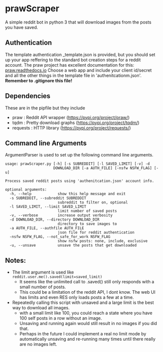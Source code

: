 # prawScraper

A simple reddit bot in python 3 that will download images from the posts you have saved.

## Authentication

The template authentication _template.json is provided, but you should set up your app reffering to the standard bot creation steps for a reddit account.
The praw project has excellent documentation for this: [praw.readthedocs.io](https://praw.readthedocs.io/en/v3.6.0/pages/writing_a_bot.html)
Choose a web app and include your client id/secret and all the other things in the template file in 'authenitcationm.json'. **Remember to .gitignore this file!**

## Dependencies 
These are in the pipfile but they include
* praw : Reddit API wrapper         (https://pypi.org/project/praw/)
* tqdm : Pretty download graphs     (https://pypi.org/project/tqdm/)
* requests : HTTP library           (https://pypi.org/project/requests/)

## Command line Arguments
ArgumentParser is used to set up the following command line arguments.
```
usage: prawScraper.py [-h] [-s SUBREDDIT] [-l SAVED_LIMIT] [-v] -d
                      DOWNLOAD_DIR [-a AUTH_FILE] [-nsfw NSFW_FLAG] [-u]

Process saved reddit posts using 'authenitcation.json' account info.

optional arguments:
  -h, --help            show this help message and exit
  -s SUBREDDIT, --subreddit SUBREDDIT
                        subreddit to filter on, optional
  -l SAVED_LIMIT, --limit SAVED_LIMIT
                        limit number of saved posts
  -v, --verbose         increase output verbosity
  -d DOWNLOAD_DIR, --directory DOWNLOAD_DIR
                        directory to save images to
  -a AUTH_FILE, --authfile AUTH_FILE
                        json file for reddit authentication
  -nsfw NSFW_FLAG, --not_safe_for_work NSFW_FLAG
                        show nsfw posts: none, include, exclusive
  -u, --unsave          unsave the posts that get downloaded
  ```
## Notes:

* The limit argument is used like ``reddit.user.me().saved(limit=saved_limit)``
    * It seems like the unlimited call to .saved() still only responds with a small number of posts.
    * This could be a limitation of the reddit API, I dont know. The web UI has limits and even RES only loads posts a few at a time.
* Repeatedly calling this script with unsaved and a large limit is the best way to download all images.
    * with a small limit like 100, you could reach a state where you have 100 self posts in a row without an image.
    * Unsaving and running again would still result in no images if you did that.
    * Perhaps in the future I could implement a real no limit mode by automatically unsaving and re-running many times until there really are no images left.